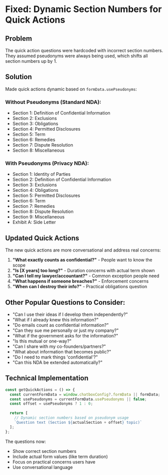 # Fixed: Dynamic Section Numbers for Quick Actions

## Problem
The quick action questions were hardcoded with incorrect section numbers. They assumed pseudonyms were always being used, which shifts all section numbers up by 1.

## Solution
Made quick actions dynamic based on `formData.usePseudonyms`:

### Without Pseudonyms (Standard NDA):
- Section 1: Definition of Confidential Information
- Section 2: Exclusions  
- Section 3: Obligations
- Section 4: Permitted Disclosures
- Section 5: Term
- Section 6: Remedies
- Section 7: Dispute Resolution
- Section 8: Miscellaneous

### With Pseudonyms (Privacy NDA):
- Section 1: Identity of Parties
- Section 2: Definition of Confidential Information
- Section 3: Exclusions
- Section 4: Obligations  
- Section 5: Permitted Disclosures
- Section 6: Term
- Section 7: Remedies
- Section 8: Dispute Resolution
- Section 9: Miscellaneous
- Exhibit A: Side Letter

## Updated Quick Actions
The new quick actions are more conversational and address real concerns:

1. **"What exactly counts as confidential?"** - People want to know the scope
2. **"Is [X years] too long?"** - Duration concerns with actual term shown
3. **"Can I tell my lawyer/accountant?"** - Common exception people need
4. **"What happens if someone breaches?"** - Enforcement concerns
5. **"When can I destroy their info?"** - Practical obligations question

## Other Popular Questions to Consider:
- "Can I use their ideas if I develop them independently?"
- "What if I already knew this information?"
- "Do emails count as confidential information?"
- "Can they sue me personally or just my company?"
- "What if the government asks for the information?"
- "Is this mutual or one-way?"
- "Can I share with my co-founders/partners?"
- "What about information that becomes public?"
- "Do I need to mark things 'confidential'?"
- "Can this NDA be extended automatically?"

## Technical Implementation
```javascript
const getQuickActions = () => {
  const currentFormData = window.chatboxConfig?.formData || formData;
  const usePseudonyms = currentFormData.usePseudonyms || false;
  const offset = usePseudonyms ? 1 : 0;
  
  return [
    // Dynamic section numbers based on pseudonym usage
    `Question text (Section ${actualSection + offset} topic)`
  ];
};
```

The questions now:
- Show correct section numbers
- Include actual form values (like term duration)
- Focus on practical concerns users have
- Use conversational language